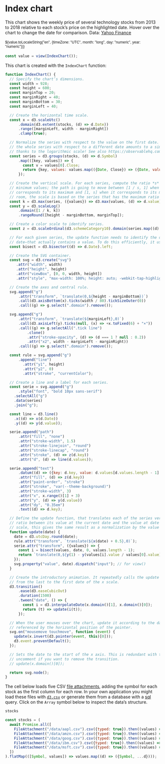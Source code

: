 # Index chart

This chart shows the weekly price of several technology stocks from 2013 to 2018 relative to each stock’s price on the highlighted date. Hover over the chart to change the date for comparison. Data: [Yahoo Finance](https://finance.yahoo.com/lookup)

<div style="display: flex; min-height: 33px; font: 12px sans-serif; align-items: center;">
  ${value.toLocaleString("en", {timeZone: "UTC", month: "long", day: "numeric", year: "numeric"})}
</div>

```js
const value = view(IndexChart());
```

This chart is created with the `IndexChart` function:

```js echo
function IndexChart() {
  // Specify the chart’s dimensions.
  const width = 928;
  const height = 600;
  const marginTop = 20;
  const marginRight = 40;
  const marginBottom = 30;
  const marginLeft = 40;

  // Create the horizontal time scale.
  const x = d3.scaleUtc()
      .domain(d3.extent(stocks, (d) => d.Date))
      .range([marginLeft, width - marginRight])
      .clamp(true);

  // Normalize the series with respect to the value on the first date. Note that normalizing
  // the whole series with respect to a different date amounts to a simple vertical translation,
  // thanks to the logarithmic scale! See also https://observablehq.com/@d3/change-line-chart
  const series = d3.groups(stocks, (d) => d.Symbol)
      .map(([key, values]) => {
        const v = values[0].Close;
        return {key, values: values.map(({Date, Close}) => ({Date, value: Close / v}))};
      });

  // Create the vertical scale. For each series, compute the ratio *s* between its maximum and
  // minimum values; the path is going to move between [1 / s, 1] when the reference date
  // corresponds to its maximum and [1, s] when it corresponds to its minimum. To have enough
  // room, the scale is based on the series that has the maximum ratio *k*  (in this case, AMZN).
  const k = d3.max(series, ({values}) => d3.max(values, (d) => d.value) / d3.min(values, (d) => d.value));
  const y = d3.scaleLog()
      .domain([1 / k, k])
      .rangeRound([height - marginBottom, marginTop]);

  // Create a color scale to identify series.
  const z = d3.scaleOrdinal(d3.schemeCategory10).domain(series.map((d) => d.Symbol));

  // For each given series, the update function needs to identify the date—closest to the current
  // date—that actually contains a value. To do this efficiently, it uses a bisector:
  const bisect = d3.bisector((d) => d.Date).left;

  // Create the SVG container.
  const svg = d3.create("svg")
     .attr("width", width)
     .attr("height", height)
     .attr("viewBox", [0, 0, width, height])
     .attr("style", "max-width: 100%; height: auto; -webkit-tap-highlight-color: transparent;");

  // Create the axes and central rule.
  svg.append("g")
      .attr("transform", `translate(0,${height - marginBottom})`)
      .call(d3.axisBottom(x).ticks(width / 80).tickSizeOuter(0))
      .call((g) => g.select(".domain").remove());

  svg.append("g")
      .attr("transform", `translate(${marginLeft},0)`)
      .call(d3.axisLeft(y).ticks(null, (x) => +x.toFixed(6) + "×"))
      .call((g) => g.selectAll(".tick line")
          .clone()
          .attr("stroke-opacity", (d) => (d === 1 ? null : 0.2))
          .attr("x2", width - marginLeft - marginRight))
      .call((g) => g.select(".domain").remove());

  const rule = svg.append("g")
      .append("line")
        .attr("y1", height)
        .attr("y2", 0)
        .attr("stroke", "currentColor");

  // Create a line and a label for each series.
  const serie = svg.append("g")
      .style("font", "bold 10px sans-serif")
    .selectAll("g")
    .data(series)
    .join("g");

  const line = d3.line()
    .x((d) => x(d.Date))
    .y((d) => y(d.value));

  serie.append("path")
      .attr("fill", "none")
      .attr("stroke-width", 1.5)
      .attr("stroke-linejoin", "round")
      .attr("stroke-linecap", "round")
      .attr("stroke", (d) => z(d.key))
      .attr("d", (d) => line(d.values));

  serie.append("text")
      .datum((d) => ({key: d.key, value: d.values[d.values.length - 1].value}))
      .attr("fill", (d) => z(d.key))
      .attr("paint-order", "stroke")
      .attr("stroke", "var(--theme-background)")
      .attr("stroke-width", 3)
      .attr("x", x.range()[1] + 3)
      .attr("y", (d) => y(d.value))
      .attr("dy", "0.35em")
      .text((d) => d.key);

  // Define the update function, that translates each of the series vertically depending on the
  // ratio between its value at the current date and the value at date 0. Thanks to the log
  // scale, this gives the same result as a normalization by the value at the current date.
  function update(date) {
    date = d3.utcDay.round(date);
    rule.attr("transform", `translate(${x(date) + 0.5},0)`);
    serie.attr("transform", ({values}) => {
      const i = bisect(values, date, 0, values.length - 1);
      return `translate(0,${y(1) - y(values[i].value / values[0].value)})`;
    });
    svg.property("value", date).dispatch("input"); // for view()
  }

  // Create the introductory animation. It repeatedly calls the update function for dates ranging
  // from the last to the first date of the x scale.
  d3.transition()
      .ease(d3.easeCubicOut)
      .duration(1500)
      .tween("date", () => {
        const i = d3.interpolateDate(x.domain()[1], x.domain()[0]);
        return (t) => update(i(t));
      });

  // When the user mouses over the chart, update it according to the date that is
  // referenced by the horizontal position of the pointer.
  svg.on("mousemove touchmove", function (event) {
    update(x.invert(d3.pointer(event, this)[0]));
    d3.event.preventDefault();
  });

  // Sets the date to the start of the x axis. This is redundant with the transition above;
  // uncomment if you want to remove the transition.
  // update(x.domain()[0]);

  return svg.node();
}
```

The cell below loads five CSV [file attachments](https://observablehq.com/framework/files), adding the symbol for each stock as the first column for each row. In your own application you might load these files with [`d3.csv`](https://d3js.org/d3-dsv) or generate them from a database with a [sql](https://observablehq.com/framework/sql) query. Click on the `Array` symbol below to inspect the data’s structure.

```js
stocks
```

```js echo
const stocks = (
  await Promise.all([
    FileAttachment("/data/aapl.csv").csv({typed: true}).then((values) => ["AAPL", values]),
    FileAttachment("/data/amzn.csv").csv({typed: true}).then((values) => ["AMZN", values]),
    FileAttachment("/data/goog.csv").csv({typed: true}).then((values) => ["GOOG", values]),
    FileAttachment("/data/ibm.csv").csv({typed: true}).then((values) => ["IBM", values]),
    FileAttachment("/data/msft.csv").csv({typed: true}).then((values) => ["MSFT", values])
  ])
).flatMap(([Symbol, values]) => values.map((d) => ({Symbol, ...d})));
```

<!-- https://observablehq.com/@observablehq/plot-index-chart -->

